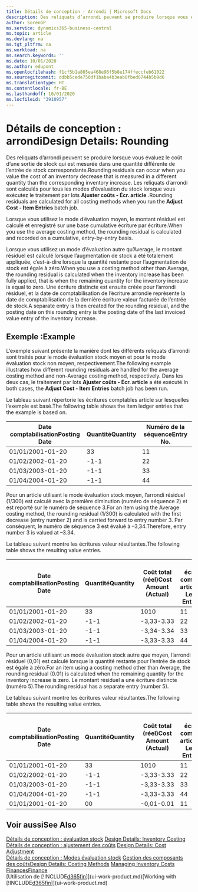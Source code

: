```yaml
---
title: Détails de conception - Arrondi | Microsoft Docs
description: Des reliquats d’arrondi peuvent se produire lorsque vous évaluez le coût d’une sortie de stock qui est mesurée dans une quantité différente de l’entrée de stock correspondante. Les reliquats d’arrondi sont calculés pour tous les modes d’évaluation du stock lorsque vous exécutez le traitement par lots **Ajuster coûts - Écr. article** .
author: SorenGP
ms.service: dynamics365-business-central
ms.topic: article
ms.devlang: na
ms.tgt_pltfrm: na
ms.workload: na
ms.search.keywords: ''
ms.date: 10/01/2020
ms.author: edupont
ms.openlocfilehash: f1cf5b1a865ea468e96f5b8e174ffeccfeb61022
ms.sourcegitcommit: ddbb5cede750df1baba4b3eab8fbed6744b5b9d6
ms.translationtype: HT
ms.contentlocale: fr-BE
ms.lasthandoff: 10/01/2020
ms.locfileid: "3910957"
---
```

# <a name="design-details-rounding"></a><span data-ttu-id="7cce7-104">Détails de conception : arrondi</span><span class="sxs-lookup"><span data-stu-id="7cce7-104">Design Details: Rounding</span></span>
<span data-ttu-id="7cce7-105">Des reliquats d’arrondi peuvent se produire lorsque vous évaluez le coût d’une sortie de stock qui est mesurée dans une quantité différente de l’entrée de stock correspondante.</span><span class="sxs-lookup"><span data-stu-id="7cce7-105">Rounding residuals can occur when you value the cost of an inventory decrease that is measured in a different quantity than the corresponding inventory increase.</span></span> <span data-ttu-id="7cce7-106">Les reliquats d’arrondi sont calculés pour tous les modes d’évaluation du stock lorsque vous exécutez le traitement par lots **Ajuster coûts - Écr. article** .</span><span class="sxs-lookup"><span data-stu-id="7cce7-106">Rounding residuals are calculated for all costing methods when you run the **Adjust Cost - Item Entries** batch job.</span></span>  

 <span data-ttu-id="7cce7-107">Lorsque vous utilisez le mode d’évaluation moyen, le montant résiduel est calculé et enregistré sur une base cumulative écriture par écriture.</span><span class="sxs-lookup"><span data-stu-id="7cce7-107">When you use the average costing method, the rounding residual is calculated and recorded on a cumulative, entry-by-entry basis.</span></span>  

 <span data-ttu-id="7cce7-108">Lorsque vous utilisez un mode d’évaluation autre qu’Average, le montant résiduel est calculé lorsque l’augmentation de stock a été totalement appliquée, c’est-à-dire lorsque la quantité restante pour l’augmentation de stock est égale à zéro.</span><span class="sxs-lookup"><span data-stu-id="7cce7-108">When you use a costing method other than Average, the rounding residual is calculated when the inventory increase has been fully applied, that is when the remaining quantity for the inventory increase is equal to zero.</span></span> <span data-ttu-id="7cce7-109">Une écriture distincte est ensuite créée pour l’arrondi résiduel, et la date de comptabilisation de l’écriture arrondie représente la date de comptabilisation de la dernière écriture valeur facturée de l’entrée de stock.</span><span class="sxs-lookup"><span data-stu-id="7cce7-109">A separate entry is then created for the rounding residual, and the posting date on this rounding entry is the posting date of the last invoiced value entry of the inventory increase.</span></span>  

## <a name="example"></a><span data-ttu-id="7cce7-110">Exemple :</span><span class="sxs-lookup"><span data-stu-id="7cce7-110">Example</span></span>  
 <span data-ttu-id="7cce7-111">L’exemple suivant présente la manière dont les différents reliquats d’arrondi sont traités pour le mode évaluation stock moyen et pour le mode évaluation stock non moyen, respectivement.</span><span class="sxs-lookup"><span data-stu-id="7cce7-111">The following example illustrates how different rounding residuals are handled for the average costing method and non-Average costing method, respectively.</span></span> <span data-ttu-id="7cce7-112">Dans les deux cas, le traitement par lots **Ajuster coûts - Écr. article** a été exécuté.</span><span class="sxs-lookup"><span data-stu-id="7cce7-112">In both cases, the **Adjust Cost - Item Entries** batch job has been run.</span></span>  

 <span data-ttu-id="7cce7-113">Le tableau suivant répertorie les écritures comptables article sur lesquelles l’exemple est basé.</span><span class="sxs-lookup"><span data-stu-id="7cce7-113">The following table shows the item ledger entries that the example is based on.</span></span>  

|<span data-ttu-id="7cce7-114">Date comptabilisation</span><span class="sxs-lookup"><span data-stu-id="7cce7-114">Posting Date</span></span>|<span data-ttu-id="7cce7-115">Quantité</span><span class="sxs-lookup"><span data-stu-id="7cce7-115">Quantity</span></span>|<span data-ttu-id="7cce7-116">Numéro de la séquence</span><span class="sxs-lookup"><span data-stu-id="7cce7-116">Entry No.</span></span>|  
|------------------|--------------|---------------|  
|<span data-ttu-id="7cce7-117">01/01/20</span><span class="sxs-lookup"><span data-stu-id="7cce7-117">01-01-20</span></span>|<span data-ttu-id="7cce7-118">3</span><span class="sxs-lookup"><span data-stu-id="7cce7-118">3</span></span>|<span data-ttu-id="7cce7-119">1</span><span class="sxs-lookup"><span data-stu-id="7cce7-119">1</span></span>|  
|<span data-ttu-id="7cce7-120">01/02/20</span><span class="sxs-lookup"><span data-stu-id="7cce7-120">02-01-20</span></span>|<span data-ttu-id="7cce7-121">-1</span><span class="sxs-lookup"><span data-stu-id="7cce7-121">-1</span></span>|<span data-ttu-id="7cce7-122">2</span><span class="sxs-lookup"><span data-stu-id="7cce7-122">2</span></span>|  
|<span data-ttu-id="7cce7-123">01/03/20</span><span class="sxs-lookup"><span data-stu-id="7cce7-123">03-01-20</span></span>|<span data-ttu-id="7cce7-124">-1</span><span class="sxs-lookup"><span data-stu-id="7cce7-124">-1</span></span>|<span data-ttu-id="7cce7-125">3</span><span class="sxs-lookup"><span data-stu-id="7cce7-125">3</span></span>|  
|<span data-ttu-id="7cce7-126">01/04/20</span><span class="sxs-lookup"><span data-stu-id="7cce7-126">04-01-20</span></span>|<span data-ttu-id="7cce7-127">-1</span><span class="sxs-lookup"><span data-stu-id="7cce7-127">-1</span></span>|<span data-ttu-id="7cce7-128">4</span><span class="sxs-lookup"><span data-stu-id="7cce7-128">4</span></span>|  

 <span data-ttu-id="7cce7-129">Pour un article utilisant le mode évaluation stock moyen, l’arrondi résiduel (1/300) est calculé avec la première diminution (numéro de séquence 2) et est reporté sur le numéro de séquence 3.</span><span class="sxs-lookup"><span data-stu-id="7cce7-129">For an item using the Average costing method, the rounding residual (1/300) is calculated with the first decrease (entry number 2) and is carried forward to entry number 3.</span></span> <span data-ttu-id="7cce7-130">Par conséquent, le numéro de séquence 3 est évalué à –3,34.</span><span class="sxs-lookup"><span data-stu-id="7cce7-130">Therefore, entry number 3 is valued at –3.34.</span></span>  

 <span data-ttu-id="7cce7-131">Le tableau suivant montre les écritures valeur résultantes.</span><span class="sxs-lookup"><span data-stu-id="7cce7-131">The following table shows the resulting value entries.</span></span>  

|<span data-ttu-id="7cce7-132">Date comptabilisation</span><span class="sxs-lookup"><span data-stu-id="7cce7-132">Posting Date</span></span>|<span data-ttu-id="7cce7-133">Quantité</span><span class="sxs-lookup"><span data-stu-id="7cce7-133">Quantity</span></span>|<span data-ttu-id="7cce7-134">Coût total (réel)</span><span class="sxs-lookup"><span data-stu-id="7cce7-134">Cost Amount (Actual)</span></span>|<span data-ttu-id="7cce7-135">N° écriture comptable article</span><span class="sxs-lookup"><span data-stu-id="7cce7-135">Item Ledger Entry No.</span></span>|<span data-ttu-id="7cce7-136">Numéro de la séquence</span><span class="sxs-lookup"><span data-stu-id="7cce7-136">Entry No.</span></span>|  
|------------------|--------------|----------------------------|---------------------------|---------------|  
|<span data-ttu-id="7cce7-137">01/01/20</span><span class="sxs-lookup"><span data-stu-id="7cce7-137">01-01-20</span></span>|<span data-ttu-id="7cce7-138">3</span><span class="sxs-lookup"><span data-stu-id="7cce7-138">3</span></span>|<span data-ttu-id="7cce7-139">10</span><span class="sxs-lookup"><span data-stu-id="7cce7-139">10</span></span>|<span data-ttu-id="7cce7-140">1</span><span class="sxs-lookup"><span data-stu-id="7cce7-140">1</span></span>|<span data-ttu-id="7cce7-141">1</span><span class="sxs-lookup"><span data-stu-id="7cce7-141">1</span></span>|  
|<span data-ttu-id="7cce7-142">01/02/20</span><span class="sxs-lookup"><span data-stu-id="7cce7-142">02-01-20</span></span>|<span data-ttu-id="7cce7-143">-1</span><span class="sxs-lookup"><span data-stu-id="7cce7-143">-1</span></span>|<span data-ttu-id="7cce7-144">-3,33</span><span class="sxs-lookup"><span data-stu-id="7cce7-144">-3.33</span></span>|<span data-ttu-id="7cce7-145">2</span><span class="sxs-lookup"><span data-stu-id="7cce7-145">2</span></span>|<span data-ttu-id="7cce7-146">2</span><span class="sxs-lookup"><span data-stu-id="7cce7-146">2</span></span>|  
|<span data-ttu-id="7cce7-147">01/03/20</span><span class="sxs-lookup"><span data-stu-id="7cce7-147">03-01-20</span></span>|<span data-ttu-id="7cce7-148">-1</span><span class="sxs-lookup"><span data-stu-id="7cce7-148">-1</span></span>|<span data-ttu-id="7cce7-149">-3,34</span><span class="sxs-lookup"><span data-stu-id="7cce7-149">-3.34</span></span>|<span data-ttu-id="7cce7-150">3</span><span class="sxs-lookup"><span data-stu-id="7cce7-150">3</span></span>|<span data-ttu-id="7cce7-151">3</span><span class="sxs-lookup"><span data-stu-id="7cce7-151">3</span></span>|  
|<span data-ttu-id="7cce7-152">01/04/20</span><span class="sxs-lookup"><span data-stu-id="7cce7-152">04-01-20</span></span>|<span data-ttu-id="7cce7-153">-1</span><span class="sxs-lookup"><span data-stu-id="7cce7-153">-1</span></span>|<span data-ttu-id="7cce7-154">-3,33</span><span class="sxs-lookup"><span data-stu-id="7cce7-154">-3.33</span></span>|<span data-ttu-id="7cce7-155">4</span><span class="sxs-lookup"><span data-stu-id="7cce7-155">4</span></span>|<span data-ttu-id="7cce7-156">4</span><span class="sxs-lookup"><span data-stu-id="7cce7-156">4</span></span>|  

 <span data-ttu-id="7cce7-157">Pour un article utilisant un mode évaluation stock autre que moyen, l’arrondi résiduel (0,01) est calculé lorsque la quantité restante pour l’entrée de stock est égale à zéro.</span><span class="sxs-lookup"><span data-stu-id="7cce7-157">For an item using a costing method other than Average, the rounding residual (0.01) is calculated when the remaining quantity for the inventory increase is zero.</span></span> <span data-ttu-id="7cce7-158">Le montant résiduel a une écriture distincte (numéro 5).</span><span class="sxs-lookup"><span data-stu-id="7cce7-158">The rounding residual has a separate entry (number 5).</span></span>  

 <span data-ttu-id="7cce7-159">Le tableau suivant montre les écritures valeur résultantes.</span><span class="sxs-lookup"><span data-stu-id="7cce7-159">The following table shows the resulting value entries.</span></span>  

|<span data-ttu-id="7cce7-160">Date comptabilisation</span><span class="sxs-lookup"><span data-stu-id="7cce7-160">Posting Date</span></span>|<span data-ttu-id="7cce7-161">Quantité</span><span class="sxs-lookup"><span data-stu-id="7cce7-161">Quantity</span></span>|<span data-ttu-id="7cce7-162">Coût total (réel)</span><span class="sxs-lookup"><span data-stu-id="7cce7-162">Cost Amount (Actual)</span></span>|<span data-ttu-id="7cce7-163">N° écriture comptable article</span><span class="sxs-lookup"><span data-stu-id="7cce7-163">Item Ledger Entry No.</span></span>|<span data-ttu-id="7cce7-164">Numéro de la séquence</span><span class="sxs-lookup"><span data-stu-id="7cce7-164">Entry No.</span></span>|  
|------------------|--------------|----------------------------|---------------------------|---------------|  
|<span data-ttu-id="7cce7-165">01/01/20</span><span class="sxs-lookup"><span data-stu-id="7cce7-165">01-01-20</span></span>|<span data-ttu-id="7cce7-166">3</span><span class="sxs-lookup"><span data-stu-id="7cce7-166">3</span></span>|<span data-ttu-id="7cce7-167">10</span><span class="sxs-lookup"><span data-stu-id="7cce7-167">10</span></span>|<span data-ttu-id="7cce7-168">1</span><span class="sxs-lookup"><span data-stu-id="7cce7-168">1</span></span>|<span data-ttu-id="7cce7-169">1</span><span class="sxs-lookup"><span data-stu-id="7cce7-169">1</span></span>|  
|<span data-ttu-id="7cce7-170">01/02/20</span><span class="sxs-lookup"><span data-stu-id="7cce7-170">02-01-20</span></span>|<span data-ttu-id="7cce7-171">-1</span><span class="sxs-lookup"><span data-stu-id="7cce7-171">-1</span></span>|<span data-ttu-id="7cce7-172">-3,33</span><span class="sxs-lookup"><span data-stu-id="7cce7-172">-3.33</span></span>|<span data-ttu-id="7cce7-173">2</span><span class="sxs-lookup"><span data-stu-id="7cce7-173">2</span></span>|<span data-ttu-id="7cce7-174">2</span><span class="sxs-lookup"><span data-stu-id="7cce7-174">2</span></span>|  
|<span data-ttu-id="7cce7-175">01/03/20</span><span class="sxs-lookup"><span data-stu-id="7cce7-175">03-01-20</span></span>|<span data-ttu-id="7cce7-176">-1</span><span class="sxs-lookup"><span data-stu-id="7cce7-176">-1</span></span>|<span data-ttu-id="7cce7-177">-3,33</span><span class="sxs-lookup"><span data-stu-id="7cce7-177">-3.33</span></span>|<span data-ttu-id="7cce7-178">3</span><span class="sxs-lookup"><span data-stu-id="7cce7-178">3</span></span>|<span data-ttu-id="7cce7-179">3</span><span class="sxs-lookup"><span data-stu-id="7cce7-179">3</span></span>|  
|<span data-ttu-id="7cce7-180">01/04/20</span><span class="sxs-lookup"><span data-stu-id="7cce7-180">04-01-20</span></span>|<span data-ttu-id="7cce7-181">-1</span><span class="sxs-lookup"><span data-stu-id="7cce7-181">-1</span></span>|<span data-ttu-id="7cce7-182">-3,33</span><span class="sxs-lookup"><span data-stu-id="7cce7-182">-3.33</span></span>|<span data-ttu-id="7cce7-183">4</span><span class="sxs-lookup"><span data-stu-id="7cce7-183">4</span></span>|<span data-ttu-id="7cce7-184">4</span><span class="sxs-lookup"><span data-stu-id="7cce7-184">4</span></span>|  
|<span data-ttu-id="7cce7-185">01/01/20</span><span class="sxs-lookup"><span data-stu-id="7cce7-185">01-01-20</span></span>|<span data-ttu-id="7cce7-186">0</span><span class="sxs-lookup"><span data-stu-id="7cce7-186">0</span></span>|<span data-ttu-id="7cce7-187">-0,01</span><span class="sxs-lookup"><span data-stu-id="7cce7-187">-0.01</span></span>|<span data-ttu-id="7cce7-188">1</span><span class="sxs-lookup"><span data-stu-id="7cce7-188">1</span></span>|<span data-ttu-id="7cce7-189">5</span><span class="sxs-lookup"><span data-stu-id="7cce7-189">5</span></span>|  

## <a name="see-also"></a><span data-ttu-id="7cce7-190">Voir aussi</span><span class="sxs-lookup"><span data-stu-id="7cce7-190">See Also</span></span>  
 <span data-ttu-id="7cce7-191">[Détails de conception : évaluation stock](design-details-inventory-costing.md) </span><span class="sxs-lookup"><span data-stu-id="7cce7-191">[Design Details: Inventory Costing](design-details-inventory-costing.md) </span></span>  
 <span data-ttu-id="7cce7-192">[Détails de conception : ajustement des coûts](design-details-cost-adjustment.md) </span><span class="sxs-lookup"><span data-stu-id="7cce7-192">[Design Details: Cost Adjustment](design-details-cost-adjustment.md) </span></span>  
 <span data-ttu-id="7cce7-193">[Détails de conception : Modes évaluation stock](design-details-costing-methods.md) [Gestion des composants des coûts](finance-manage-inventory-costs.md)</span><span class="sxs-lookup"><span data-stu-id="7cce7-193">[Design Details: Costing Methods](design-details-costing-methods.md) [Managing Inventory Costs](finance-manage-inventory-costs.md)</span></span>  
 [<span data-ttu-id="7cce7-194">Finances</span><span class="sxs-lookup"><span data-stu-id="7cce7-194">Finance</span></span>](finance.md)  
 <span data-ttu-id="7cce7-195">[Utilisation de [!INCLUDE[d365fin](includes/d365fin_md.md)]](ui-work-product.md)</span><span class="sxs-lookup"><span data-stu-id="7cce7-195">[Working with [!INCLUDE[d365fin](includes/d365fin_md.md)]](ui-work-product.md)</span></span>
